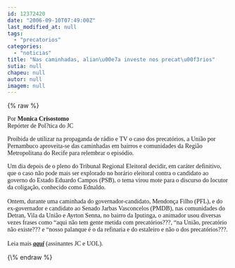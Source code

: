 ```yaml
---
id: 12372420
date: "2006-09-10T07:49:00Z"
last_modified_at: null
tags:
  - "precatorios"
categories:
  - "noticias"
title: "Nas caminhadas, alian\u00e7a investe nos precat\u00f3rios"
sutia: null
chapeu: null
autor: null
imagem: null
---
```

{\% raw %}
<p><P><FONT face=Verdana>Por <STRONG>Monica Crisostomo</STRONG><BR>Repórter de Pol?tica do JC</FONT></P></p>
<p><P><FONT face=Verdana>Proibida de utilizar na propaganda de rádio e TV o caso dos precatórios, a União por Pernambuco aproveita-se das caminhadas em bairros e comunidades da Região Metropolitana do Recife para relembrar o episódio. </FONT></P></p>
<p><P><FONT face=Verdana>Um dia depois de o pleno do Tribunal Regional Eleitoral decidir, em caráter definitivo, que o caso não pode mais ser explorado no horário eleitoral contra o candidato ao governo do Estado Eduardo Campos (PSB), o tema virou mote para o discurso do locutor da coligação, conhecido como Ednaldo.<BR><BR>Ontem, durante uma caminhada do governador-candidato, Mendonça Filho (PFL), e do ex-governador e candidato ao Senado Jarbas Vasconcelos (PMDB), nas comunidades do Detran, Vila da União e Ayrton Senna, no bairro da Iputinga, o animador usou diversas vezes frases como “aqui não tem gente metida com precatórios???, “na União, precatório não existe??? e “nosso palanque é o da refinaria e do estaleiro e não o dos precatórios???.<BR><BR>Leia mais <STRONG><EM><U><A href=\"https://jc3.uol.com.br/jornal/2006/09/10/not_200230.php\" target=_blank>aqui</A></U></EM></STRONG> (assinantes JC e UOL).</FONT> </P> </p>
{\% endraw %}